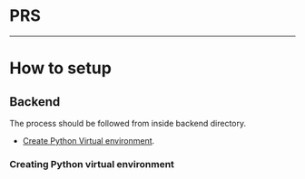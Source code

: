 # PRS

---

# How to setup


## Backend

The process should be followed from inside backend directory.
- [Create Python Virtual environment](https://github.com/NishikantS578/PRS/edit/unstable/README.md#creating-python-virtual-environment).
  
### Creating Python virtual environment
